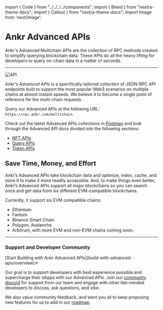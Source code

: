 import { Code } from "../../../../components";
import { Bleed } from "nextra-theme-docs";
import { Callout } from "nextra-theme-docs";
import Image from 'next/image';

# Ankr Advanced APIs

Ankr's Advanced Multichain APIs are the collection of RPC methods created to simplify querying blockchain data. These APIs do all the heavy lifting for developers to query on-chain data in a matter of seconds.
_________________
<img src="/docs/build/API.png" alt="API" class="responsive-pic"  />

Ankr's *Advanced APIs* is a specifically-tailored collection of JSON-RPC API endpoints built to support the most popular Web3 scenarios on multiple chains at almost instant speeds. We believe it to become a single point of reference for the multi-chain requests.

Query our Advanced APIs at the following URL: `https://rpc.ankr.com/multichain`.

Check out the latest Advanced APIs collections in [Postman](https://documenter.getpostman.com/view/19024547/UVsEVUGQ) and look through the Advanced API docs divided into the following sections:

* [NFT APIs](/build/products/advanced-api-sdk/nft-methods/)
* [Query APIs](/build/products/advanced-api-sdk/query-methods/)
* [Token APIs](/build/products/advanced-api-sdk/token-methods/)

## Save Time, Money, and Effort
Ankr’s Advanced APIs take blockchain data and optimize, index, cache, and store it to make it more readily accessible. And, to make things even better, Ankr’s Advanced APIs support all major blockchains so you can search once and get data from six different EVM-compatible blockchains.

Currently, it support six EVM compatible chains: 
- Ethereum
- Fantom
- Binance Smart Chain
- Polygon, Avalanche
- Arbitrum, with more EVM and non-EVM chains coming soon.
__________________________________________

### Support and Developer Community

<div className="p-4 border border-gray-200 dark:border-gray-900 rounded mt-6">
  [Start Building with Ankr Advanced APIs](build-with-advanced-apis/overview)↗
</div>

Our goal is to support developers with best experience possible and supercharge their dApps with our Advanced APIs. Join our [community discord](http://discord.gg/ankr) for support from our team and engage with other like-minded developers to discuss, ask questions, and vibe. 

We also value community feedback, and want you all to keep proposing new features for us to add in our [roadmap](https://roadmap.ankr.com/b/feature-requests/).


